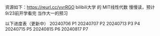 资源如下：https://reurl.cc/yvrRGO
bilibili大学 的 MIT线性代数
慢慢读，预计9/23前开学看完
当作大一的预习

以下进度表（更新中）
20240706 P1
20240707 P2
20240713 P3 P4
20240715 P5
20240815 P6
20240817 P7
